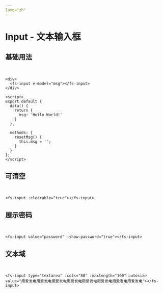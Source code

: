 ```yaml
---
lang="zh"
---
```


# Input - 文本输入框

## 基础用法
&nbsp;
<fs-input v-model="msg" />

<script>
export default {
  data() {
    return {
      msg: 'Hello World!'
    }
  },

  methods: {
    resetMsg() {
      this.msg = '';
    }
  }
};
</script>

```vue
<div>
  <fs-input v-model="msg"></fs-input>
</div>

<script>
export default {
  data() {
    return {
      msg: 'Hello World!'
    }
  },

  methods: {
    resetMsg() {
      this.msg = '';
    }
  }
};
</script>
```


## 可清空
&nbsp;
<fs-input :clearable="true"></fs-input>

```vue
<fs-input :clearable="true"></fs-input>
```

## 展示密码
&nbsp;
<fs-input type="password" value="password" :show-password="true"></fs-input>

```vue
<fs-input value="password" :show-password="true"></fs-input>
```


## 文本域
&nbsp;
<fs-input type="textarea" :cols="80" :maxlength="500" autosize value="用爱发电用爱发电用爱发电用爱发电用爱发电用爱发电用爱发电用爱发电" />

```vue
<fs-input type="textarea" :cols="80" :maxlength="100" autosize value="用爱发电用爱发电用爱发电用爱发电用爱发电用爱发电用爱发电用爱发电"></fs-input>
```